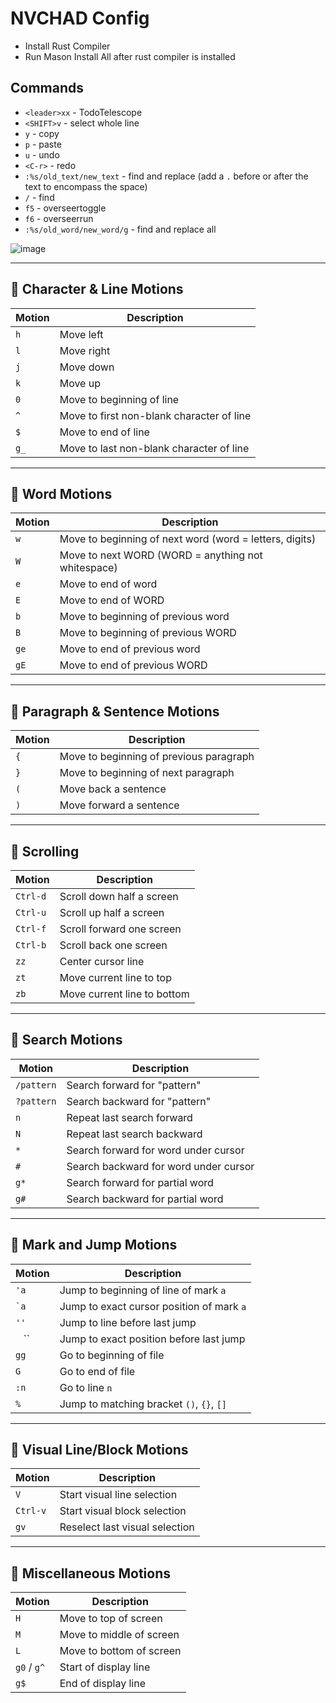 # NVCHAD Config
  - Install Rust Compiler
  - Run Mason Install All after rust compiler is installed

## Commands
* `<leader>xx` - TodoTelescope
* `<SHIFT>v` - select whole line
* `y` - copy
* `p` - paste
* `u` - undo
* `<C-r>` - redo
* `:%s/old_text/new_text` - find and replace (add a `.` before or after the text to encompass the space)
* `/` - find
* `f5` - overseertoggle
* `f6` - overseerrun
* `:%s/old_word/new_word/g` - find and replace all
  
![image](https://github.com/user-attachments/assets/dbbcb367-464f-4407-b89f-83e79b6be0ee)

---

## 🔹 Character & Line Motions

| Motion | Description |
|--------|-------------|
| `h`    | Move left |
| `l`    | Move right |
| `j`    | Move down |
| `k`    | Move up |
| `0`    | Move to beginning of line |
| `^`    | Move to first non-blank character of line |
| `$`    | Move to end of line |
| `g_`   | Move to last non-blank character of line |

---

## 🔹 Word Motions

| Motion | Description |
|--------|-------------|
| `w`    | Move to beginning of next word (word = letters, digits) |
| `W`    | Move to next WORD (WORD = anything not whitespace) |
| `e`    | Move to end of word |
| `E`    | Move to end of WORD |
| `b`    | Move to beginning of previous word |
| `B`    | Move to beginning of previous WORD |
| `ge`   | Move to end of previous word |
| `gE`   | Move to end of previous WORD |

---

## 🔹 Paragraph & Sentence Motions

| Motion | Description |
|--------|-------------|
| `{`    | Move to beginning of previous paragraph |
| `}`    | Move to beginning of next paragraph |
| `(`    | Move back a sentence |
| `)`    | Move forward a sentence |

---

## 🔹 Scrolling

| Motion | Description |
|--------|-------------|
| `Ctrl-d` | Scroll down half a screen |
| `Ctrl-u` | Scroll up half a screen |
| `Ctrl-f` | Scroll forward one screen |
| `Ctrl-b` | Scroll back one screen |
| `zz`     | Center cursor line |
| `zt`     | Move current line to top |
| `zb`     | Move current line to bottom |

---

## 🔹 Search Motions

| Motion | Description |
|--------|-------------|
| `/pattern` | Search forward for "pattern" |
| `?pattern` | Search backward for "pattern" |
| `n`        | Repeat last search forward |
| `N`        | Repeat last search backward |
| `*`        | Search forward for word under cursor |
| `#`        | Search backward for word under cursor |
| `g*`       | Search forward for partial word |
| `g#`       | Search backward for partial word |

---

## 🔹 Mark and Jump Motions

| Motion | Description |
|--------|-------------|
| `'a`   | Jump to beginning of line of mark `a` |
| `` `a `` | Jump to exact cursor position of mark `a` |
| `''`   | Jump to line before last jump |
| `` `` `` | Jump to exact position before last jump |
| `gg`   | Go to beginning of file |
| `G`    | Go to end of file |
| `:n`   | Go to line `n` |
| `%`    | Jump to matching bracket `()`, `{}`, `[]` |

---

## 🔹 Visual Line/Block Motions

| Motion | Description |
|--------|-------------|
| `V`       | Start visual line selection |
| `Ctrl-v`  | Start visual block selection |
| `gv`      | Reselect last visual selection |

---

## 🔹 Miscellaneous Motions

| Motion | Description |
|--------|-------------|
| `H`    | Move to top of screen |
| `M`    | Move to middle of screen |
| `L`    | Move to bottom of screen |
| `g0` / `g^` | Start of display line |
| `g$`   | End of display line |